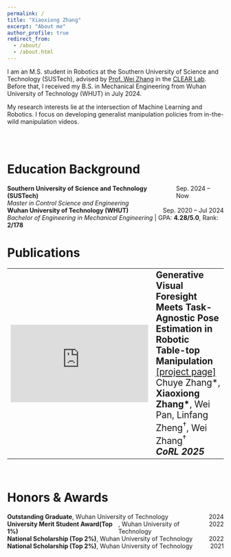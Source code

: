 ```yaml
---
permalink: /
title: "Xiaoxiong Zhang"
excerpt: "About me"
author_profile: true
redirect_from: 
  - /about/
  - /about.html
---
```

I am an M.S. student in Robotics at the Southern University of Science and Technology (SUSTech), advised by [Prof. Wei Zhang](https://faculty.sustech.edu.cn/?tagid=zhangw3&go=2) in the [CLEAR Lab](https://www.wzhanglab.site/). Before that, I received my B.S. in Mechanical Engineering from Wuhan University of Technology (WHUT) in July 2024.

My research interests lie at the intersection of Machine Learning and Robotics. I focus on developing generalist manipulation policies from in-the-wild manipulation videos.
##
<br>

# Education Background
<div style="display:flex; align-items:baseline;">
  <strong>Southern University of Science and Technology (SUSTech)</strong>
  <span style="margin-left:auto;">Sep. 2024 – Now</span>
</div>
<em>Master in Control Science and Engineering</em> 

<div style="height:0.0rem"></div> <!-- small spacing -->

<div style="display:flex; align-items:baseline;">
  <strong>Wuhan University of Technology (WHUT)</strong>
  <span style="margin-left:auto;">Sep. 2020 – Jul 2024</span>
</div>
<em>Bachelor of Engineering in Mechanical Engineering</em> | GPA: <strong>4.28/5.0</strong>, Rank: <strong>2/178</strong>

<br>

# Publications

<table>
  <tr>
    <td style="width:40%;">
      <iframe width="320" height="180" src="https://www.youtube.com/embed/fGzu_huiuvE" frameborder="0" allowfullscreen></iframe>
    </td>
    <td style="width:60%; vertical-align:top; padding-left:10px;">
      <b style="font-size:130%;">Generative Visual Foresight Meets Task-Agnostic Pose Estimation in Robotic Table-top Manipulation</b><br>
      <a href="https://clearlab-sustech.github.io/gvf-tape/" style="font-size:130%">[project page]</a><br> 
      <span style="font-size:130%;">
      Chuye Zhang*, <strong>Xiaoxiong Zhang*</strong>, Wei Pan, Linfang Zheng<sup>†</sup>, Wei Zhang<sup>†</sup>
      </span><br>
      <strong><i style="font-size:130%;">CoRL 2025</i></strong>
    </td>
  </tr>
</table>

<br>

# Honors & Awards

<div style="display:flex; align-items:baseline;">
  <strong>Outstanding Graduate</strong>, Wuhan University of Technology
  <span style="margin-left:auto;">2024</span>
</div>

<div style="display:flex; align-items:baseline;">
  <strong>University Merit Student Award(Top 1%)</strong>, Wuhan University of Technology
  <span style="margin-left:auto;">2022</span>
</div>

<div style="display:flex; align-items:baseline;">
  <strong>National Scholarship (Top 2%)</strong>, Wuhan University of Technology
  <span style="margin-left:auto;">2022</span>
</div>

<div style="display:flex; align-items:baseline;">
  <strong>National Scholarship (Top 2%)</strong>, Wuhan University of Technology
  <span style="margin-left:auto;">2021</span>
</div>